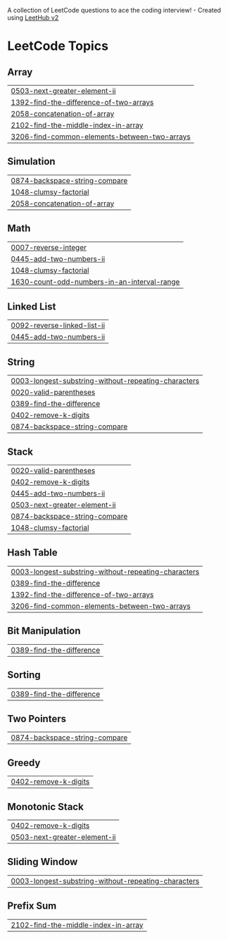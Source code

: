 A collection of LeetCode questions to ace the coding interview! - Created using [LeetHub v2](https://github.com/arunbhardwaj/LeetHub-2.0)
<!---LeetCode Topics Start-->
# LeetCode Topics
## Array
|  |
| ------- |
| [0503-next-greater-element-ii](https://github.com/Rajiv342005/LeetCodeQuestions/tree/master/0503-next-greater-element-ii) |
| [1392-find-the-difference-of-two-arrays](https://github.com/Rajiv342005/LeetCodeQuestions/tree/master/1392-find-the-difference-of-two-arrays) |
| [2058-concatenation-of-array](https://github.com/Rajiv342005/LeetCodeQuestions/tree/master/2058-concatenation-of-array) |
| [2102-find-the-middle-index-in-array](https://github.com/Rajiv342005/LeetCodeQuestions/tree/master/2102-find-the-middle-index-in-array) |
| [3206-find-common-elements-between-two-arrays](https://github.com/Rajiv342005/LeetCodeQuestions/tree/master/3206-find-common-elements-between-two-arrays) |
## Simulation
|  |
| ------- |
| [0874-backspace-string-compare](https://github.com/Rajiv342005/LeetCodeQuestions/tree/master/0874-backspace-string-compare) |
| [1048-clumsy-factorial](https://github.com/Rajiv342005/LeetCodeQuestions/tree/master/1048-clumsy-factorial) |
| [2058-concatenation-of-array](https://github.com/Rajiv342005/LeetCodeQuestions/tree/master/2058-concatenation-of-array) |
## Math
|  |
| ------- |
| [0007-reverse-integer](https://github.com/Rajiv342005/LeetCodeQuestions/tree/master/0007-reverse-integer) |
| [0445-add-two-numbers-ii](https://github.com/Rajiv342005/LeetCodeQuestions/tree/master/0445-add-two-numbers-ii) |
| [1048-clumsy-factorial](https://github.com/Rajiv342005/LeetCodeQuestions/tree/master/1048-clumsy-factorial) |
| [1630-count-odd-numbers-in-an-interval-range](https://github.com/Rajiv342005/LeetCodeQuestions/tree/master/1630-count-odd-numbers-in-an-interval-range) |
## Linked List
|  |
| ------- |
| [0092-reverse-linked-list-ii](https://github.com/Rajiv342005/LeetCodeQuestions/tree/master/0092-reverse-linked-list-ii) |
| [0445-add-two-numbers-ii](https://github.com/Rajiv342005/LeetCodeQuestions/tree/master/0445-add-two-numbers-ii) |
## String
|  |
| ------- |
| [0003-longest-substring-without-repeating-characters](https://github.com/Rajiv342005/LeetCodeQuestions/tree/master/0003-longest-substring-without-repeating-characters) |
| [0020-valid-parentheses](https://github.com/Rajiv342005/LeetCodeQuestions/tree/master/0020-valid-parentheses) |
| [0389-find-the-difference](https://github.com/Rajiv342005/LeetCodeQuestions/tree/master/0389-find-the-difference) |
| [0402-remove-k-digits](https://github.com/Rajiv342005/LeetCodeQuestions/tree/master/0402-remove-k-digits) |
| [0874-backspace-string-compare](https://github.com/Rajiv342005/LeetCodeQuestions/tree/master/0874-backspace-string-compare) |
## Stack
|  |
| ------- |
| [0020-valid-parentheses](https://github.com/Rajiv342005/LeetCodeQuestions/tree/master/0020-valid-parentheses) |
| [0402-remove-k-digits](https://github.com/Rajiv342005/LeetCodeQuestions/tree/master/0402-remove-k-digits) |
| [0445-add-two-numbers-ii](https://github.com/Rajiv342005/LeetCodeQuestions/tree/master/0445-add-two-numbers-ii) |
| [0503-next-greater-element-ii](https://github.com/Rajiv342005/LeetCodeQuestions/tree/master/0503-next-greater-element-ii) |
| [0874-backspace-string-compare](https://github.com/Rajiv342005/LeetCodeQuestions/tree/master/0874-backspace-string-compare) |
| [1048-clumsy-factorial](https://github.com/Rajiv342005/LeetCodeQuestions/tree/master/1048-clumsy-factorial) |
## Hash Table
|  |
| ------- |
| [0003-longest-substring-without-repeating-characters](https://github.com/Rajiv342005/LeetCodeQuestions/tree/master/0003-longest-substring-without-repeating-characters) |
| [0389-find-the-difference](https://github.com/Rajiv342005/LeetCodeQuestions/tree/master/0389-find-the-difference) |
| [1392-find-the-difference-of-two-arrays](https://github.com/Rajiv342005/LeetCodeQuestions/tree/master/1392-find-the-difference-of-two-arrays) |
| [3206-find-common-elements-between-two-arrays](https://github.com/Rajiv342005/LeetCodeQuestions/tree/master/3206-find-common-elements-between-two-arrays) |
## Bit Manipulation
|  |
| ------- |
| [0389-find-the-difference](https://github.com/Rajiv342005/LeetCodeQuestions/tree/master/0389-find-the-difference) |
## Sorting
|  |
| ------- |
| [0389-find-the-difference](https://github.com/Rajiv342005/LeetCodeQuestions/tree/master/0389-find-the-difference) |
## Two Pointers
|  |
| ------- |
| [0874-backspace-string-compare](https://github.com/Rajiv342005/LeetCodeQuestions/tree/master/0874-backspace-string-compare) |
## Greedy
|  |
| ------- |
| [0402-remove-k-digits](https://github.com/Rajiv342005/LeetCodeQuestions/tree/master/0402-remove-k-digits) |
## Monotonic Stack
|  |
| ------- |
| [0402-remove-k-digits](https://github.com/Rajiv342005/LeetCodeQuestions/tree/master/0402-remove-k-digits) |
| [0503-next-greater-element-ii](https://github.com/Rajiv342005/LeetCodeQuestions/tree/master/0503-next-greater-element-ii) |
## Sliding Window
|  |
| ------- |
| [0003-longest-substring-without-repeating-characters](https://github.com/Rajiv342005/LeetCodeQuestions/tree/master/0003-longest-substring-without-repeating-characters) |
## Prefix Sum
|  |
| ------- |
| [2102-find-the-middle-index-in-array](https://github.com/Rajiv342005/LeetCodeQuestions/tree/master/2102-find-the-middle-index-in-array) |
<!---LeetCode Topics End-->